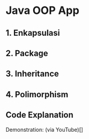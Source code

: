 # Java OOP App

## 1. Enkapsulasi
## 2. Package
## 3. Inheritance
## 4. Polimorphism

## Code Explanation
Demonstration: (via YouTube)[]
